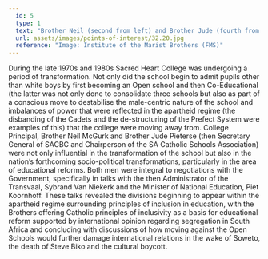 ```yaml
---
  id: 5
  type: 1
  text: "Brother Neil (second from left) and Brother Jude (fourth from right) pictured at an assembly of South African Marists in 2016. Brother Mario (second from right) and Brother Vincent (fourth from left) are College residents, with Brother Neil and Brother Jude. Brother Joseph (third from left) and Brother Paul (third from right) were so until 2016."
  url: assets/images/points-of-interest/32.20.jpg
  reference: "Image: Institute of the Marist Brothers (FMS)"
---
```

During the late 1970s and 1980s Sacred Heart College was undergoing a period of transformation. Not only did the school begin to admit pupils other than white boys by first becoming an Open school and then Co-Educational (the latter was not only done to consolidate three schools but also as part of a conscious move to destabilise the male-centric nature of the school and imbalances of power that were reflected in the apartheid regime (the disbanding of the Cadets and the de-structuring of the Prefect System were examples of this) that the college were moving away from. College Principal, Brother Neil McGurk and Brother Jude Pieterse (then Secretary General of SACBC and Chairperson of the SA Catholic Schools Association) were not only influential in the transformation of the school but also in the nation’s forthcoming socio-political transformations, particularly in the area of educational reforms. Both men were integral to negotiations with the Government, specifically in talks with the then Administrator of the Transvaal, Sybrand Van Niekerk and the Minister of National Education, Piet Koornhoff. These talks revealed the divisions beginning to appear within the apartheid regime surrounding principles of inclusion in education, with the Brothers offering Catholic principles of inclusivity as a basis for educational reform supported by international opinion regarding segregation in South Africa and concluding with discussions of how moving against the Open Schools would further damage international relations in the wake of Soweto, the death of Steve Biko and the cultural boycott. 
